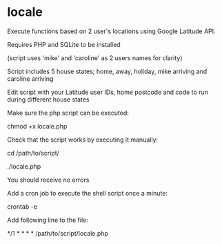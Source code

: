locale
======

Execute functions based on 2 user's locations using Google Latitude API.


Requires PHP and SQLite to be installed

(script uses 'mike' and 'caroline' as 2 users names for clarity)

Script includes 5 house states; home, away, holiday, mike arriving and caroline arriving


Edit script with your Latitude user IDs, home postcode and code to run during different house states


Make sure the php script can be executed:

chmod +x locale.php

Check that the script works by executing it manually:

cd /path/to/script/

./locale.php

You should receive no errors


Add a cron job to execute the shell script once a minute:

crontab -e

Add following line to the file:

*/1 * * * * /path/to/script/locale.php

